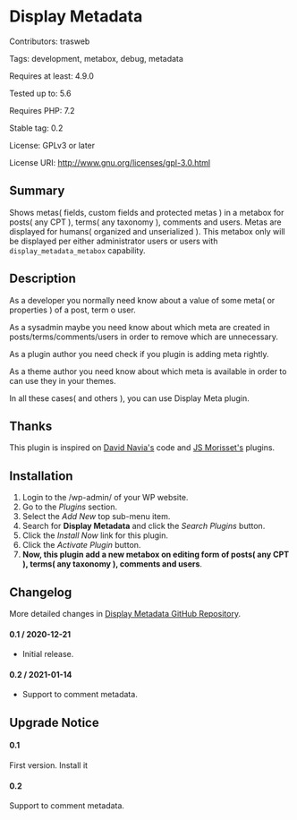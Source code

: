 # Display Metadata 

Contributors: trasweb

Tags: development, metabox, debug, metadata

Requires at least: 4.9.0

Tested up to: 5.6

Requires PHP: 7.2

Stable tag: 0.2

License: GPLv3 or later

License URI: http://www.gnu.org/licenses/gpl-3.0.html

## Summary

Shows metas( fields, custom fields and protected metas ) in a metabox for posts( any CPT ), terms( any taxonomy ), comments and users. Metas are displayed for humans( organized and unserialized ). This metabox only will be displayed per either administrator users or users with `display_metadata_metabox` capability.

## Description

As a developer you normally need know about a value of some meta( or properties ) of a post, term o user.

As a sysadmin maybe you need know about which meta are created in posts/terms/comments/users in order to remove which are unnecessary.

As a plugin author you need check if you plugin is adding  meta rightly.

As a theme author you need know about which meta is available in order to can use they in your themes.

In all these cases( and others ), you can use Display Meta plugin.

## Thanks

This plugin is inspired on [David Navia's](https://profiles.wordpress.org/davidnaviaweb/) code and [JS Morisset's](https://profiles.wordpress.org/jsmoriss/) plugins.

## Installation

1. Login to the /wp-admin/ of your WP website.
1. Go to the *Plugins* section.
1. Select the *Add New* top sub-menu item.
1. Search for **Display Metadata** and click the *Search Plugins* button.
1. Click the *Install Now* link for this plugin.
1. Click the *Activate Plugin* button.
1. **Now, this plugin add a new metabox on editing form of posts( any CPT ), terms( any taxonomy ), comments and users**.

## Changelog
More detailed changes in [Display Metadata GitHub Repository](https://github.com/trasweb/DisplayMetadata/).

#### 0.1 / 2020-12-21

* Initial release.

#### 0.2 / 2021-01-14

* Support to comment metadata.

## Upgrade Notice

#### 0.1
First version. Install it

#### 0.2

Support to comment metadata.